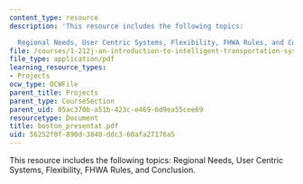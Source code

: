 ```yaml
---
content_type: resource
description: 'This resource includes the following topics:

  Regional Needs, User Centric Systems, Flexibility, FHWA Rules, and Conclusion.'
file: /courses/1-212j-an-introduction-to-intelligent-transportation-systems-spring-2005/56252f0f890d3840ddc360afa27176a5_boston_presentat.pdf
file_type: application/pdf
learning_resource_types:
- Projects
ocw_type: OCWFile
parent_title: Projects
parent_type: CourseSection
parent_uid: 05ac370b-a51b-423c-e469-6d9ea55cee69
resourcetype: Document
title: boston_presentat.pdf
uid: 56252f0f-890d-3840-ddc3-60afa27176a5
---
```

This resource includes the following topics:
Regional Needs, User Centric Systems, Flexibility, FHWA Rules, and Conclusion.